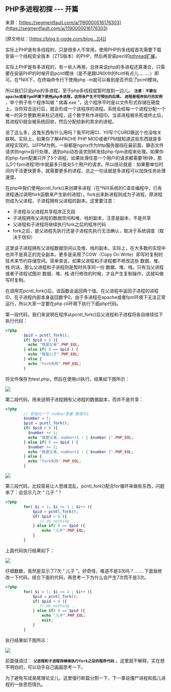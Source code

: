 ## PHP多进程初探 --- 开篇

来源：[https://segmentfault.com/a/1190000016176303](https://segmentfault.com/a/1190000016176303)

[原文地址：[https://blog.ti-node.com/blog...][4]]

实际上PHP是有多线程的，只是很多人不常用。使用PHP的多线程首先需要下载安装一个线程安全版本（ZTS版本）的PHP，然后再安装pecl的[pthread扩展][5]。

实际上PHP是有多进程的，有一些人再用，总体来说php的多进程还算凑合，只需要在安装PHP的时候开启pcntl模块（是不是跟UNIX中的fcntl有点儿.... ....）即可。在*NIX下，在终端命令行下使用php -m就可以看到是否开启了pcntl模块。

所以我们只说php的多进程，至于php多线程就暂时放到一边儿。 **`注意：不要在apache或者fpm环境下使用php多进程，这将会产生不可预估的后果。`**  **`进程是程序执行的实例`** ，举个例子有个程序叫做 “ 病毒.exe ”，这个程序平时是以文件形式存储在硬盘上，当你双击运行后，就会形成一个该程序的进程。系统会给每一个进程分配一个唯一的非负整数用来标记进程，这个数字称作进程ID。当该进程被杀死或终止后，其进程ID就会被系统回收，然后分配给新的其余的进程。

说了这么多，这鬼东西有什么用吗？我平时用CI、YII写个CURD跟这个也没啥关联啊。实际上，如果你了解APACHE PHP MOD或者FPM就知道这些东西就是多进程实现的。以FPM为例，一般都是nginx作为http服务器挡在最前面，静态文件请求则nginx自行处理，遇到php动态请求则转发给php-fpm进程来处理。如果你的php-fpm配置只开了5个进程，如果处理任意一个用户的请求都需要1秒钟，那么5个fpm进程1秒中就最多只能处5个用户的请求。所以结论就是：如果要单位时间内干活更快更多，就需要更多的进程，总之一句话就是多进程可以加快任务处理速度。

在php中我们使用pcntl_fork()来创建多进程（在*NIX系统的C语言编程中，已有进程通过调用fork函数来产生新的进程）。fork出来新进程则成为子进程，原进程则成为父进程，子进程拥有父进程的副本。这里要注意：

* 子进程与父进程共享程序正文段
* 子进程拥有父进程的数据空间和堆、栈的副本，注意是副本，不是共享
* 父进程和子进程将继续执行fork之后的程序代码
* fork之后，是父进程先执行还是子进程先执行无法确认，取决于系统调度（取决于信仰）


这里说子进程拥有父进程数据空间以及堆、栈的副本，实际上，在大多数的实现中也并不是真正的完全副本。更多是采用了COW（Copy On Write）即写时复制的技术来节约存储空间。简单来说，如果父进程和子进程都不修改这些 数据、堆、栈 的话，那么父进程和子进程则是暂时共享同一份 数据、堆、栈。只有当父进程或者子进程试图对 数据、堆、栈 进行修改的时候，才会产生复制操作，这就叫做写时复制。

在调用完pcntl_fork()后，该函数会返回两个值。在父进程中返回子进程的进程ID，在子进程内部本身返回数字0。由于多进程在apache或者fpm环境下无法正常运行，所以大家一定要在php cli环境下执行下面php代码。

第一段代码，我们来说明在程序从pcntl_fork()后父进程和子进程将各自继续往下执行代码：

```php
<?php
        $pid = pcntl_fork();
        if( $pid > 0 ){
          echo "我是父亲".PHP_EOL;
        } else if( 0 == $pid ) {
          echo "我是儿子".PHP_EOL;
        } else {
          echo "fork失败".PHP_EOL;
        }
```

将文件保存为test.php，然后在使用cli执行，结果如下图所示：

![][0]

第二段代码，用来说明子进程拥有父进程的数据副本，而并不是共享：

```php
<?php
        // 初始化一个 number变量 数值为1
        $number = 1;
        $pid = pcntl_fork();
        if( $pid > 0 ){
          $number += 1;
          echo "我是父亲，number+1 : { $number }".PHP_EOL;
        } else if( 0 == $pid ) {
          $number += 2;
          echo "我是父亲，number+2 : { $number }".PHP_EOL;
        } else {
          echo "fork失败".PHP_EOL;
        }
```

![][1]

第三段代码，比较容易让人思维混乱，pcntl_fork()配合for循环来做些东西，问题来了：会显示几次 “ 儿子 ”？

```php
<?php
        for( $i = 1; $i <= 3 ; $i++ ){
            $pid = pcntl_fork();
            if( $pid > 0 ){
               // do nothing ...
            } else if( 0 == $pid ){
                echo "儿子".PHP_EOL;
            }
        }
```

上面代码执行结果如下：

![][2]

仔细数数，竟然是显示了7次 “ 儿子 ”。好奇怪，难道不是3次吗？... ...
下面我修改一下代码，结合下面的代码，再思考一下为什么会产生7次而不是3次。

```php
<?php
        for( $i = 1; $i <= 3 ; $i++ ){
            $pid = pcntl_fork();
            if( $pid > 0 ){
               // do nothing ...
            } else if( 0 == $pid ){
                echo "儿子".PHP_EOL;
                exit;
            }
        }
```

执行结果如下图所示：

![][3]

前面强调过： **`父进程和子进程将继续执行fork之后的程序代码`** 。这里就不解释，实在想不明白的，可以动手自己画画思考一下。

为了避免写成臭尾理论文儿，这里强行断篇分割一下，下一章说僵尸进程和孤儿进程的一些恩怨情仇。

[4]: https://blog.ti-node.com/blog/6363989547574886401
[5]: http://pecl.php.net/package/pthreads
[0]: ./img/1460000016176306.png
[1]: ./img/1460000016176307.png
[2]: ./img/1460000016176308.png
[3]: ./img/1460000016176309.png
